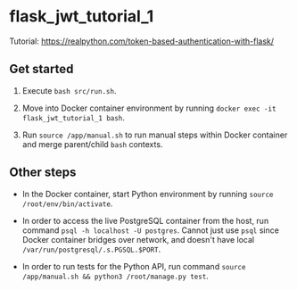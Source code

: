 # flask_jwt_tutorial_1

Tutorial: https://realpython.com/token-based-authentication-with-flask/

## Get started

1.  Execute `bash src/run.sh`.

2.  Move into Docker container environment by running `docker exec -it
    flask_jwt_tutorial_1 bash`.

3.  Run `source /app/manual.sh` to run manual steps within Docker container and
    merge parent/child `bash` contexts.

## Other steps

-   In the Docker container, start Python environment by running `source
    /root/env/bin/activate`.

-   In order to access the live PostgreSQL container from the host, run command
    `psql -h localhost -U postgres`. Cannot just use `psql`
    since Docker container bridges over network, and doesn't have local
    `/var/run/postgresql/.s.PGSQL.$PORT`.

-   In order to run tests for the Python API, run command `source /app/manual.sh
    && python3 /root/manage.py test`.
